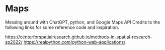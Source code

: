 # Maps
Messing around with ChatGPT, python, and Google Maps API
Credits to the following links for some reference code and inspiration.

https://centerforspatialresearch.github.io/methods-in-spatial-research-sp2022/
https://realpython.com/python-web-applications/
